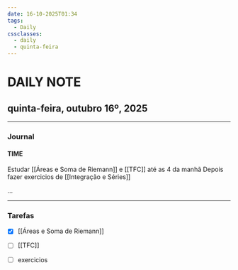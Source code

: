 ```yaml
---
date: 16-10-2025T01:34
tags:
  - Daily
cssclasses:
  - daily
  - quinta-feira
---
```

# DAILY NOTE
## quinta-feira, outubro 16º, 2025

***
### Journal
#### TIME

Estudar [[Áreas e Soma de Riemann]] e [[TFC]] até as 4 da manhã
Depois fazer exercicios de [[Integração e Séries]]

...
***
### Tarefas
- [x] [[Áreas e Soma de Riemann]]
- [ ] [[TFC]]
- [ ] exercicios

